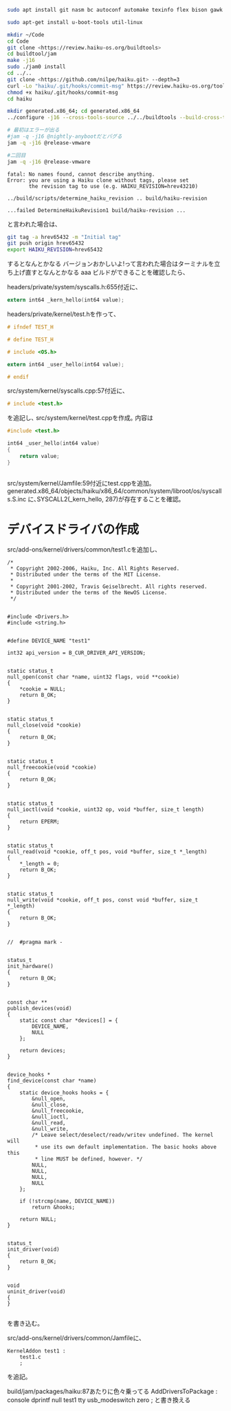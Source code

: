 ```bash
sudo apt install git nasm bc autoconf automake texinfo flex bison gawk build-essential unzip wget zip less zlib1g-dev libzstd-dev xorriso libtool gcc-multilib python3

sudo apt-get install u-boot-tools util-linux

mkdir ~/Code
cd Code
git clone <https://review.haiku-os.org/buildtools>
cd buildtool/jam
make -j16
sudo ./jam0 install
cd ../..
git clone <https://github.com/nilpe/haiku.git> --depth=3
curl -Lo "haiku/.git/hooks/commit-msg" https://review.haiku-os.org/tools/hooks/commit-msg
chmod +x haiku/.git/hooks/commit-msg
cd haiku

mkdir generated.x86_64; cd generated.x86_64
../configure -j16 --cross-tools-source ../../buildtools --build-cross-tools x86_64

# 最初はエラーが出る
#jam -q -j16 @nightly-anybootだとバグる
jam -q -j16 @release-vmware

#二回目
jam -q -j16 @release-vmware
```

```
fatal: No names found, cannot describe anything.
Error: you are using a Haiku clone without tags, please set
       the revision tag to use (e.g. HAIKU_REVISION=hrev43210)

../build/scripts/determine_haiku_revision .. build/haiku-revision

...failed DetermineHaikuRevision1 build/haiku-revision ...

```

と言われた場合は､

```bash
git tag -a hrev65432 -m "Initial tag"
git push origin hrev65432
export HAIKU_REVISION=hrev65432
```

するとなんとかなる
バージョンおかしいよ!って言われた場合はターミナルを立ち上げ直すとなんとかなる
aaa
ビルドができることを確認したら､

headers/private/system/syscalls.h:655付近に､

```c
extern int64 _kern_hello(int64 value);
```

headers/private/kernel/test.hを作って､

```c
# ifndef TEST_H

# define TEST_H

# include <OS.h>

extern int64 _user_hello(int64 value);

# endif
```

src/system/kernel/syscalls.cpp:57付近に､

```c
# include <test.h>
```

を追記し､
src/system/kernel/test.cppを作成｡
内容は

```C
#include <test.h>

int64 _user_hello(int64 value)
{
    return value;
}
 

```

src/system/kernel/Jamfile:59付近にtest.cppを追加｡
generated.x86_64/objects/haiku/x86_64/common/system/libroot/os/syscalls.S.inc
に､SYSCALL2(_kern_hello, 287)が存在することを確認｡

# デバイスドライバの作成
src/add-ons/kernel/drivers/common/test1.cを追加し､
```
/*
 * Copyright 2002-2006, Haiku, Inc. All Rights Reserved.
 * Distributed under the terms of the MIT License.
 *
 * Copyright 2001-2002, Travis Geiselbrecht. All rights reserved.
 * Distributed under the terms of the NewOS License.
 */


#include <Drivers.h>
#include <string.h>


#define DEVICE_NAME "test1"

int32 api_version = B_CUR_DRIVER_API_VERSION;


static status_t
null_open(const char *name, uint32 flags, void **cookie)
{
	*cookie = NULL;
	return B_OK;
}


static status_t
null_close(void *cookie)
{
	return B_OK;
}


static status_t
null_freecookie(void *cookie)
{
	return B_OK;
}


static status_t
null_ioctl(void *cookie, uint32 op, void *buffer, size_t length)
{
	return EPERM;
}


static status_t
null_read(void *cookie, off_t pos, void *buffer, size_t *_length)
{
	*_length = 0;
	return B_OK;
}


static status_t
null_write(void *cookie, off_t pos, const void *buffer, size_t *_length)
{
	return B_OK;
}


//	#pragma mark -


status_t
init_hardware()
{
	return B_OK;
}


const char **
publish_devices(void)
{
	static const char *devices[] = {
		DEVICE_NAME, 
		NULL
	};

	return devices;
}


device_hooks *
find_device(const char *name)
{
	static device_hooks hooks = {
		&null_open,
		&null_close,
		&null_freecookie,
		&null_ioctl,
		&null_read,
		&null_write,
		/* Leave select/deselect/readv/writev undefined. The kernel will
		 * use its own default implementation. The basic hooks above this
		 * line MUST be defined, however. */
		NULL,
		NULL,
		NULL,
		NULL
	};

	if (!strcmp(name, DEVICE_NAME))
		return &hooks;

	return NULL;
}


status_t
init_driver(void)
{
	return B_OK;
}


void
uninit_driver(void)
{
}


```


を書き込む｡

src/add-ons/kernel/drivers/common/Jamfileに､
```
KernelAddon test1 :
	test1.c
	;
```
を追記｡

build/jam/packages/haiku:87あたりに色々乗ってる
AddDriversToPackage					: console dprintf null test1 <driver>tty usb_modeswitch zero ;
と書き換える